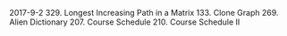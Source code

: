 2017-9-2
329. Longest Increasing Path in a Matrix
133. Clone Graph
269. Alien Dictionary
207. Course Schedule
210. Course Schedule II